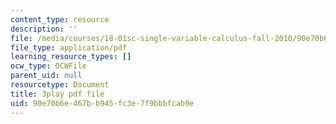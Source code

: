 ```yaml
---
content_type: resource
description: ''
file: /media/courses/18-01sc-single-variable-calculus-fall-2010/90e70b6e467bb945fc3e7f9bbbfcab9e_v1AQ8Yi3yB8.pdf
file_type: application/pdf
learning_resource_types: []
ocw_type: OCWFile
parent_uid: null
resourcetype: Document
title: 3play pdf file
uid: 90e70b6e-467b-b945-fc3e-7f9bbbfcab9e
---
```

